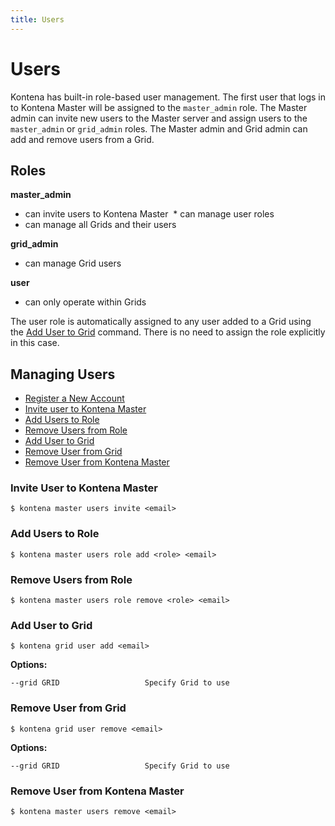 ```yaml
---
title: Users
---
```


# Users

Kontena has built-in role-based user management. The first user that logs in to Kontena Master will be assigned to the  `master_admin` role. The Master admin can invite new users to the Master server and assign users to the `master_admin` or `grid_admin` roles. The Master admin and Grid admin can add and remove users from a Grid.


## Roles

**master_admin**
  * can invite users to Kontena Master
  * can manage user roles
  * can manage all Grids and their users

**grid_admin**
  * can manage Grid users

**user**
  * can only operate within Grids

The user role is automatically assigned to any user added to a Grid using the [Add User to Grid](users#add-user-to-grid) command. There is no need to assign the role explicitly in this case. 

## Managing Users

* [Register a New Account](users#register-a-new-kontena-account)
* [Invite user to Kontena Master](users#invite-user-to-kontena-master)
* [Add Users to Role](users#add-users-to-role)
* [Remove Users from Role](users#remove-users-from-role)
* [Add User to Grid](users#add-user-to-grid)
* [Remove User from Grid](users#remove-user-from-grid)
* [Remove User from Kontena Master](users#remove-user-from-kontena-master)

### Invite User to Kontena Master

```
$ kontena master users invite <email>
```

### Add Users to Role

```
$ kontena master users role add <role> <email>
```

### Remove Users from Role

```
$ kontena master users role remove <role> <email>
```

### Add User to Grid

```
$ kontena grid user add <email>
```

**Options:**

```
--grid GRID                   Specify Grid to use
```

### Remove User from Grid

```
$ kontena grid user remove <email>
```

**Options:**

```
--grid GRID                   Specify Grid to use
```

### Remove User from Kontena Master

```
$ kontena master users remove <email>
```
